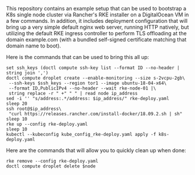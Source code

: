 This repository contains an example setup that can be used to bootstrap a K8s
single node cluster via Rancher's RKE installer on a DigitalOcean VM in a few
commands. In addition, it includes deployment configuration that will bring up
a very simple default nginx web server, running HTTP natively, but utilizing
the default RKE ingress controller to perform TLS offloading at the domain
example.com (with a bundled self-signed certificate matching that domain name
to boot).

Here is the commands that can be used to bring this all up:

```fish
set ssh_keys (doctl compute ssh-key list --format ID --no-header | string join ',')
doctl compute droplet create --enable-monitoring --size s-2vcpu-2gb\
 --ssh-keys $ssh_keys --region tor1 --image ubuntu-18-04-x64\
 --format ID,PublicIPv4 --no-header --wait rke-node-01 |\
 string replace -r " +" " " | read node ip_address
sed -i '' "s/address:.*/address: $ip_address/" rke-deploy.yaml
sleep 20
ssh root@$ip_address\
 "curl https://releases.rancher.com/install-docker/18.09.2.sh | sh"
sleep 10
rke up --config rke-deploy.yaml
sleep 10
kubectl --kubeconfig kube_config_rke-deploy.yaml apply -f k8s-deploy.yaml
```

Here are the commands that will allow you to quickly clean up when done:

```fish
rke remove --config rke-deploy.yaml
doctl compute droplet delete $node
```
